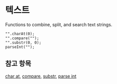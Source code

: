 # 텍스트

Functions to combine, split, and search text strings.

```cards
"".charAt(0);
"".compare("");
"".substr(0, 0);
parseInt("");
```

## 참고 항목

[char at](/reference/text/char-at), [compare](/reference/text/compare), [substr](/reference/text/substr), [parse int](/reference/text/parse-int)
